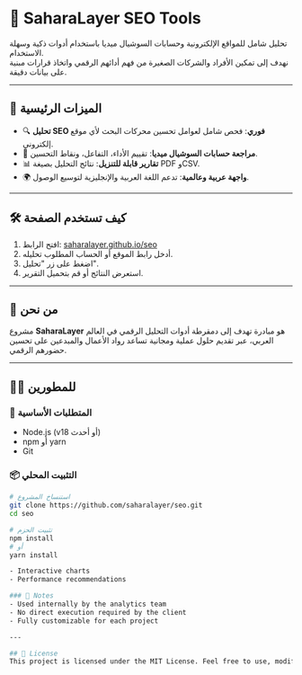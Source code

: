 # 🧠 SaharaLayer SEO Tools

تحليل شامل للمواقع الإلكترونية وحسابات السوشيال ميديا باستخدام أدوات ذكية وسهلة الاستخدام.  
نهدف إلى تمكين الأفراد والشركات الصغيرة من فهم أدائهم الرقمي واتخاذ قرارات مبنية على بيانات دقيقة.

---

## 🚀 الميزات الرئيسية

- 🔍 **تحليل SEO فوري**: فحص شامل لعوامل تحسين محركات البحث لأي موقع إلكتروني.
- 📱 **مراجعة حسابات السوشيال ميديا**: تقييم الأداء، التفاعل، ونقاط التحسين.
- 📊 **تقارير قابلة للتنزيل**: نتائج التحليل بصيغة PDF وCSV.
- 🌍 **واجهة عربية وعالمية**: تدعم اللغة العربية والإنجليزية لتوسيع الوصول.

---

## 🛠️ كيف تستخدم الصفحة

1. افتح الرابط: [saharalayer.github.io/seo](https://saharalayer.github.io/seo)
2. أدخل رابط الموقع أو الحساب المطلوب تحليله.
3. اضغط على زر "تحليل".
4. استعرض النتائج أو قم بتحميل التقرير.

---

## 🎯 من نحن

مشروع **SaharaLayer** هو مبادرة تهدف إلى دمقرطة أدوات التحليل الرقمي في العالم العربي، عبر تقديم حلول عملية ومجانية تساعد رواد الأعمال والمبدعين على تحسين حضورهم الرقمي.

---

## 👨‍💻 للمطورين

### 🔧 المتطلبات الأساسية

- Node.js (v18 أو أحدث)
- npm أو yarn
- Git

### 📦 التثبيت المحلي

```bash
# استنساخ المشروع
git clone https://github.com/saharalayer/seo.git
cd seo

# تثبيت الحزم
npm install
# أو
yarn install

- Interactive charts  
- Performance recommendations

### 📌 Notes  
- Used internally by the analytics team  
- No direct execution required by the client  
- Fully customizable for each project

---

## 📄 License  
This project is licensed under the MIT License. Feel free to use, modify, and distribute.
